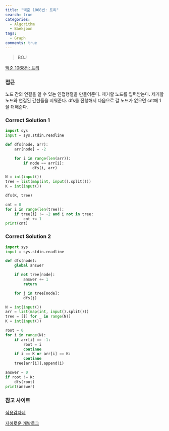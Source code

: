 ```yaml
---
title: "백준 1068번: 트리"
search: true
categories:
  - Algorithm
  - Baekjoon
tags:
  - Graph
comments: true
---
```


> BOJ

[백준 1068번: 트리](https://www.acmicpc.net/problem/1068)

### 접근

노드 간의 연결을 알 수 있는 인접행렬을 만들어준다.
제거할 노드를 입력받는다.
제거할 노드와 연결된 간선들을 지워준다.
dfs를 진행해서 다음으로 갈 노드가 없으면 cnt에 1을 더해준다.

### Correct Solution 1

```python
import sys
input = sys.stdin.readline

def dfs(node, arr):
    arr[node] = -2

    for i in range(len(arr)):
        if node == arr[i]:
            dfs(i, arr)

N = int(input())
tree = list(map(int, input().split()))
K = int(input())

dfs(K, tree)

cnt = 0
for i in range(len(tree)):
    if tree[i] != -2 and i not in tree:
        cnt += 1
print(cnt)
```

### Correct Solution 2

```python
import sys
input = sys.stdin.readline

def dfs(node):
    global answer

    if not tree[node]:
        answer += 1
        return

    for j in tree[node]:
        dfs(j)

N = int(input())
arr = list(map(int, input().split()))
tree = [[] for _ in range(N)]
K = int(input())

root = 0
for i in range(N):
    if arr[i] == -1:
        root = i
        continue
    if i == K or arr[i] == K:
        continue
    tree[arr[i]].append(i)

answer = 0
if root != K:
    dfs(root)
print(answer)
```

### 참고 사이트

[식용감자네](https://ediblepotato.tistory.com/21)

[지혜로운 개발로그](https://wiselog.tistory.com/118)
